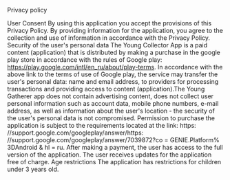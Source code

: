 Privacy policy

User Consent By using this application you accept the provisions of this Privacy Policy. By providing information for the application, you agree to the collection and 
use of information in accordance with the Privacy Policy.
Security of the user's personal data The Young Collector App is a paid content (application) that is distributed by making a purchase in the google play store in accordance 
with the rules of Google play: https://play.google.com/intl/en_ru/about/play-terms. In accordance with the above link to the terms of use of Google play, the service may transfer
the user's personal data: name and email address, to providers for processing transactions and providing access to content (application).The Young Gatherer app does not contain 
advertising content, does not collect user personal information such as account data, mobile phone numbers, e-mail address, as well as information about the user's location - 
the security of the user's personal data is not compromised. Permission to purchase the application is subject to the requirements located 
at the link: https: //support.google.com/googleplay/answer/https: //support.google.com/googleplay/answer/7039872?co = GENIE.Platform% 3DAndroid & hl = ru. After making a payment, 
the user has access to the full version of the application. The user receives updates for the application free of charge.
Age restrictions The application has restrictions for children under 3 years old.
